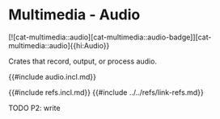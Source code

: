 # Multimedia - Audio

[![cat-multimedia::audio][cat-multimedia::audio-badge]][cat-multimedia::audio]{{hi:Audio}}

Crates that record, output, or process audio.

{{#include audio.incl.md}}

{{#include refs.incl.md}}
{{#include ../../refs/link-refs.md}}

<div class="hidden">
TODO P2: write
</div>
